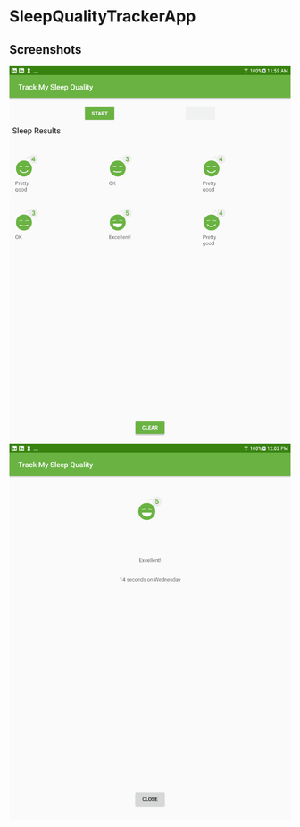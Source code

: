 # SleepQualityTrackerApp

## Screenshots

![Screenshot1](screenshots/sleep_tracker_recycler_home.png)
![Screenshot2](screenshots/sleep_tracker_recycler_detail.png)
